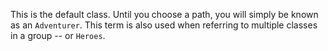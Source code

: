 This is the default class. Until you choose a path, you will simply be known as an `Adventurer`. This term is also used when referring to multiple classes in a group -- or `Heroes`.
